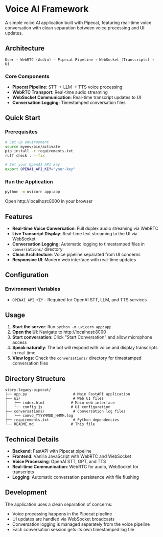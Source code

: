 # Voice AI Framework

A simple voice AI application built with Pipecat, featuring real-time voice conversation with clean separation between voice processing and UI updates.

## Architecture

```
User → WebRTC (Audio) → Pipecat Pipeline → WebSocket (Transcripts) → UI
```

### Core Components

- **Pipecat Pipeline**: STT → LLM → TTS voice processing
- **WebRTC Transport**: Real-time audio streaming
- **WebSocket Communication**: Real-time transcript updates to UI
- **Conversation Logging**: Timestamped conversation files

## Quick Start

### Prerequisites
```bash
# Set up environment
source myenv/bin/activate
pip install -r requirements.txt
ruff check . --fix 

# Set your OpenAI API key
export OPENAI_API_KEY="your-key"
```

### Run the Application
```bash
python -m uvicorn app:app
```

Open http://localhost:8000 in your browser

## Features

- **Real-time Voice Conversation**: Full duplex audio streaming via WebRTC
- **Live Transcript Display**: Real-time text streaming to the UI via WebSocket
- **Conversation Logging**: Automatic logging to timestamped files in `conversations/` directory
- **Clean Architecture**: Voice pipeline separated from UI concerns
- **Responsive UI**: Modern web interface with real-time updates

## Configuration

### Environment Variables
- `OPENAI_API_KEY` - Required for OpenAI STT, LLM, and TTS services

## Usage

1. **Start the server**: Run `python -m uvicorn app:app`
2. **Open the UI**: Navigate to http://localhost:8000
3. **Start conversation**: Click "Start Conversation" and allow microphone access
4. **Speak naturally**: The bot will respond with voice and display transcripts in real-time
5. **View logs**: Check the `conversations/` directory for timestamped conversation files

## Directory Structure

```
story-legacy-pipecat/
├── app.py                     # Main FastAPI application
├── ui/                        # Web UI files
│   ├── index.html            # Main web interface
│   └── config.js             # UI configuration
├── conversations/             # Conversation log files
│   └── convo_YYYYMMDD_HHMM.log
├── requirements.txt           # Python dependencies
└── README.md                 # This file
```

## Technical Details

- **Backend**: FastAPI with Pipecat pipeline
- **Frontend**: Vanilla JavaScript with WebRTC and WebSocket
- **Voice Processing**: OpenAI STT, GPT, and TTS
- **Real-time Communication**: WebRTC for audio, WebSocket for transcripts
- **Logging**: Automatic conversation persistence with file flushing

## Development

The application uses a clean separation of concerns:
- Voice processing happens in the Pipecat pipeline
- UI updates are handled via WebSocket broadcasts
- Conversation logging is managed separately from the voice pipeline
- Each conversation session gets its own timestamped log file